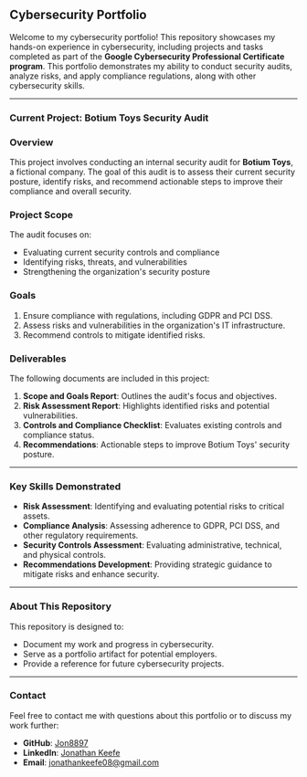 ## Cybersecurity Portfolio

Welcome to my cybersecurity portfolio! This repository showcases my hands-on experience in cybersecurity, including projects and tasks completed as part of the **Google Cybersecurity Professional Certificate program**. This portfolio demonstrates my ability to conduct security audits, analyze risks, and apply compliance regulations, along with other cybersecurity skills.

---

### **Current Project: Botium Toys Security Audit**

### **Overview**

This project involves conducting an internal security audit for **Botium Toys**, a fictional company. The goal of this audit is to assess their current security posture, identify risks, and recommend actionable steps to improve their compliance and overall security.

### **Project Scope**

The audit focuses on:

- Evaluating current security controls and compliance
- Identifying risks, threats, and vulnerabilities
- Strengthening the organization's security posture

### **Goals**

1. Ensure compliance with regulations, including GDPR and PCI DSS.
2. Assess risks and vulnerabilities in the organization's IT infrastructure.
3. Recommend controls to mitigate identified risks.

### **Deliverables**

The following documents are included in this project:

1. **Scope and Goals Report**: Outlines the audit's focus and objectives.
2. **Risk Assessment Report**: Highlights identified risks and potential vulnerabilities.
3. **Controls and Compliance Checklist**: Evaluates existing controls and compliance status.
4. **Recommendations**: Actionable steps to improve Botium Toys' security posture.

---

### **Key Skills Demonstrated**

- **Risk Assessment**: Identifying and evaluating potential risks to critical assets.
- **Compliance Analysis**: Assessing adherence to GDPR, PCI DSS, and other regulatory requirements.
- **Security Controls Assessment**: Evaluating administrative, technical, and physical controls.
- **Recommendations Development**: Providing strategic guidance to mitigate risks and enhance security.

---

### **About This Repository**

This repository is designed to:

- Document my work and progress in cybersecurity.
- Serve as a portfolio artifact for potential employers.
- Provide a reference for future cybersecurity projects.

---

### **Contact**

Feel free to contact me with questions about this portfolio or to discuss my work further:

- **GitHub**: [Jon8897](https://github.com/Jon8897)
- **LinkedIn**: [Jonathan Keefe](https://www.linkedin.com/in/jonathan-keefe-39022b175/)
- **Email**: jonathankeefe08@gmail.com